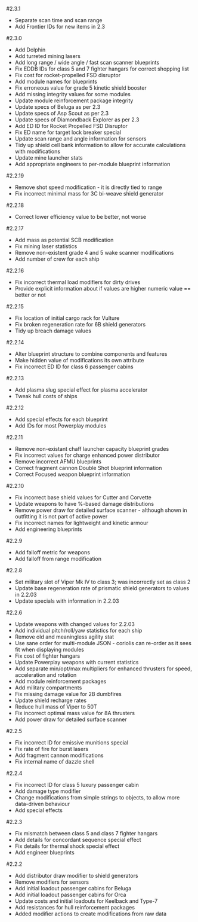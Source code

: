 #2.3.1
  * Separate scan time and scan range
  * Add Frontier IDs for new items in 2.3

#2.3.0
  * Add Dolphin
  * Add turreted mining lasers
  * Add long range / wide angle / fast scan scanner blueprints
  * Fix EDDB IDs for class 5 and 7 fighter hangars for correct shopping list
  * Fix cost for rocket-propelled FSD disruptor
  * Add module names for blueprints
  * Fix erroneous value for grade 5 kinetic shield booster
  * Add missing integrity values for some modules
  * Update module reinforcement package integrity
  * Update specs of Beluga as per 2.3
  * Update specs of Asp Scout as per 2.3
  * Update specs of Diamondback Explorer as per 2.3
  * Add ED ID for Rocket Propelled FSD Disruptor
  * Fix ED name for target lock breaker special
  * Update scan range and angle information for sensors
  * Tidy up shield cell bank information to allow for accurate calculations with modifications
  * Update mine launcher stats
  * Add appropriate engineers to per-module blueprint information

#2.2.19
  * Remove shot speed modification - it is directly tied to range
  * Fix incorrect minimal mass for 3C bi-weave shield generator

#2.2.18
  * Correct lower efficiency value to be better, not worse

#2.2.17
  * Add mass as potential SCB modification
  * Fix mining laser statistics
  * Remove non-existent grade 4 and 5 wake scanner modifications
  * Add number of crew for each ship

#2.2.16
  * Fix incorrect thermal load modifiers for dirty drives
  * Provide explicit information about if values are higher numeric value == better or not

#2.2.15
  * Fix location of initial cargo rack for Vulture
  * Fix broken regeneration rate for 6B shield generators
  * Tidy up breach damage values

#2.2.14
  * Alter blueprint structure to combine components and features
  * Make hidden value of modifications its own attribute
  * Fix incorrect ED ID for class 6 passenger cabins

#2.2.13
  * Add plasma slug special effect for plasma accelerator
  * Tweak hull costs of ships

#2.2.12
  * Add special effects for each blueprint
  * Add IDs for most Powerplay modules

#2.2.11
  * Remove non-existant chaff launcher capacity blueprint grades
  * Fix incorrect values for charge enhanced power distributor
  * Remove incorrect AFMU blueprints
  * Correct fragment cannon Double Shot blueprint information
  * Correct Focused weapon blueprint information

#2.2.10
  * Fix incorrect base shield values for Cutter and Corvette
  * Update weapons to have %-based damage distributions
  * Remove power draw for detailed surface scanner - although shown in outfitting it is not part of active power
  * Fix incorrect names for lightweight and kinetic armour
  * Add engineering blueprints

#2.2.9
  * Add falloff metric for weapons
  * Add falloff from range modification

#2.2.8
  * Set military slot of Viper Mk IV to class 3; was incorrectly set as class 2
  * Update base regeneration rate of prismatic shield generators to values in 2.2.03
  * Update specials with information in 2.2.03

#2.2.6
  * Update weapons with changed values for 2.2.03
  * Add individual pitch/roll/yaw statistics for each ship
  * Remove old and meaningless agility stat
  * Use sane order for multi-module JSON - coriolis can re-order as it sees fit when displaying modules
  * Fix cost of fighter hangars
  * Update Powerplay weapons with current statistics
  * Add separate min/opt/max multipliers for enhanced thrusters for speed, acceleration and rotation
  * Add module reinforcement packages
  * Add military compartments
  * Fix missing damage value for 2B dumbfires
  * Update shield recharge rates
  * Reduce hull mass of Viper to 50T
  * Fix incorrect optimal mass value for 8A thrusters
  * Add power draw for detailed surface scanner

#2.2.5
  * Fix incorrect ID for emissive munitions special
  * Fix rate of fire for burst lasers
  * Add fragment cannon modifications
  * Fix internal name of dazzle shell

#2.2.4
  * Fix incorrect ID for class 5 luxury passenger cabin
  * Add damage type modifier
  * Change modifications from simple strings to objects, to allow more data-driven behaviour
  * Add special effects

#2.2.3
  * Fix mismatch between class 5 and class 7 fighter hangars
  * Add details for concordant sequence special effect
  * Fix details for thermal shock special effect
  * Add engineer blueprints

#2.2.2
  * Add distributor draw modifier to shield generators
  * Remove modifiers for sensors
  * Add initial loadout passenger cabins for Beluga
  * Add initial loadout passenger cabins for Orca
  * Update costs and initial loadouts for Keelback and Type-7
  * Add resistances for hull reinforcement packages
  * Added modifier actions to create modifications from raw data
